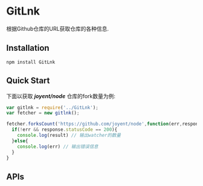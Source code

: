 GitLnk
======

根据Github仓库的URL获取仓库的各种信息.

## Installation

```
npm install GitLnk
```

## Quick Start

下面以获取 ***joyent/node*** 仓库的fork数量为例:

```javascript
var gitlnk = require('../GitLnk');
var fetcher = new gitlnk();

fetcher.forksCount('https://github.com/joyent/node',function(err,response,result){
  if(!err && response.statusCode == 200){
    console.log(result) // 输出watcher的数量    
  }else{
    console.log(err) // 输出错误信息
  }
}
```

## APIs
